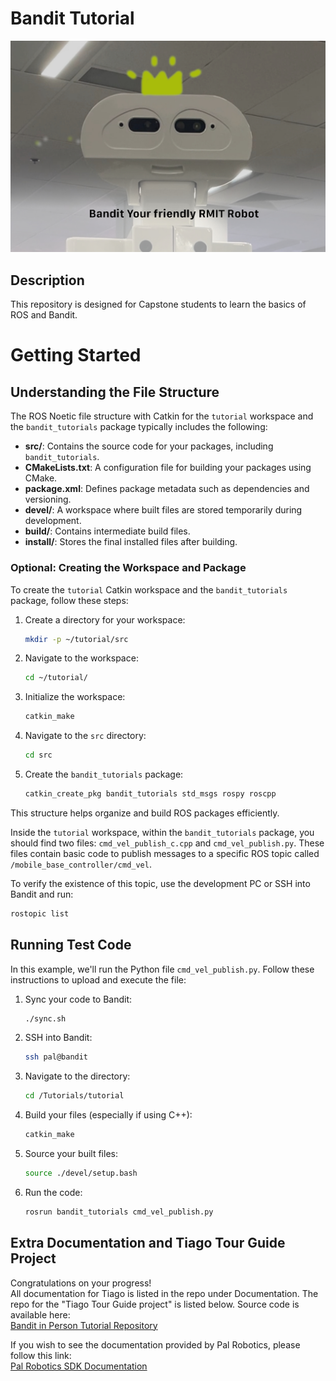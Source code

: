 # Bandit Tutorial

![Bandit the Gamer](./bandit.jpeg)  

## Description
This repository is designed for Capstone students to learn the basics of ROS and Bandit.

# Getting Started
## Understanding the File Structure 
The ROS Noetic file structure with Catkin for the `tutorial` workspace and the `bandit_tutorials` package typically includes the following:

- **src/**: Contains the source code for your packages, including `bandit_tutorials`.
- **CMakeLists.txt**: A configuration file for building your packages using CMake.
- **package.xml**: Defines package metadata such as dependencies and versioning.
- **devel/**: A workspace where built files are stored temporarily during development.
- **build/**: Contains intermediate build files.
- **install/**: Stores the final installed files after building.

### Optional: Creating the Workspace and Package
To create the `tutorial` Catkin workspace and the `bandit_tutorials` package, follow these steps:
1. Create a directory for your workspace:  
    ```bash
    mkdir -p ~/tutorial/src
    ```
2. Navigate to the workspace:  
    ```bash
    cd ~/tutorial/
    ```
3. Initialize the workspace:  
    ```bash
    catkin_make
    ```
4. Navigate to the `src` directory:  
    ```bash
    cd src
    ```
5. Create the `bandit_tutorials` package:  
    ```bash
    catkin_create_pkg bandit_tutorials std_msgs rospy roscpp
    ```

This structure helps organize and build ROS packages efficiently.

Inside the `tutorial` workspace, within the `bandit_tutorials` package, you should find two files: `cmd_vel_publish_c.cpp` and `cmd_vel_publish.py`. These files contain basic code to publish messages to a specific ROS topic called `/mobile_base_controller/cmd_vel`. 

To verify the existence of this topic, use the development PC or SSH into Bandit and run:
```bash
rostopic list
```

## Running Test Code
In this example, we'll run the Python file `cmd_vel_publish.py`. Follow these instructions to upload and execute the file:

1. Sync your code to Bandit:  
    ```bash
    ./sync.sh
    ```
2. SSH into Bandit:  
    ```bash
    ssh pal@bandit
    ```
3. Navigate to the directory:  
    ```bash
    cd /Tutorials/tutorial
    ```
4. Build your files (especially if using C++):  
    ```bash
    catkin_make
    ```
5. Source your built files:  
    ```bash
    source ./devel/setup.bash
    ```
6. Run the code:  
    ```bash
    rosrun bandit_tutorials cmd_vel_publish.py
    ```

## Extra Documentation and Tiago Tour Guide Project
Congratulations on your progress!  
All documentation for Tiago is listed in the repo under Documentation. The repo for the "Tiago Tour Guide project" is listed below.
Source code is available here:  
[Bandit in Person Tutorial Repository](https://github.com/JimmieMitty/Bandit_in_person_tutorial)  

If you wish to see the documentation provided by Pal Robotics, please follow this link:  
[Pal Robotics SDK Documentation](https://docs.pal-robotics.com/sdk/23.12/)